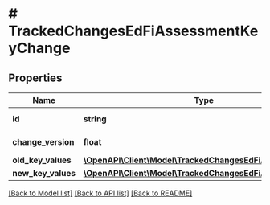 # # TrackedChangesEdFiAssessmentKeyChange

## Properties

Name | Type | Description | Notes
------------ | ------------- | ------------- | -------------
**id** | **string** | Resource identifier | [optional]
**change_version** | **float** | Change version | [optional]
**old_key_values** | [**\OpenAPI\Client\Model\TrackedChangesEdFiAssessmentKey**](TrackedChangesEdFiAssessmentKey.md) |  | [optional]
**new_key_values** | [**\OpenAPI\Client\Model\TrackedChangesEdFiAssessmentKey**](TrackedChangesEdFiAssessmentKey.md) |  | [optional]

[[Back to Model list]](../../README.md#models) [[Back to API list]](../../README.md#endpoints) [[Back to README]](../../README.md)
